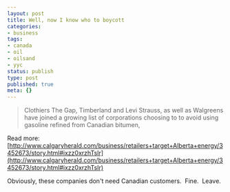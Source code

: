 ```yaml
---
layout: post
title: Well, now I know who to boycott
categories: 
- business
tags:
- canada
- oil
- oilsand
- yyc
status: publish
type: post
published: true
meta: {}
---
```


>Clothiers The Gap, Timberland and Levi Strauss, as well as Walgreens  have joined a growing list of corporations choosing to to avoid using  gasoline refined from Canadian bitumen,


Read more: 
[http://www.calgaryherald.com/business/retailers+target+Alberta+energy/3452673/story.html#ixzz0xrzhTsIr](http://www.calgaryherald.com/business/retailers+target+Alberta+energy/3452673/story.html#ixzz0xrzhTsIr)



Obviously, these companies don't need Canadian customers.  Fine.  Leave.
